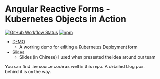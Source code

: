 # Angular Reactive Forms - Kubernetes Objects in Action

[![GitHub Workflow Status](https://github.com/alauda/k8s-form-in-action/workflows/Release/badge.svg)](https://github.com/alauda/k8s-form-in-action/actions/workflows/release.yml)
[![npm](https://img.shields.io/npm/v/ng-resource-form-util)](https://www.npmjs.com/package/ng-resource-form-util)

- [DEMO](https://k8s-form-in-action.netlify.app/demo)
  - A working demo for editing a Kubernetes Deployment form
- [Slides](https://k8s-form-in-action.netlify.app)
  - Slides (in Chinese) I used when presented the idea around our team

You can find the source code as well in this repo. A detailed blog post behind it is on the way.
